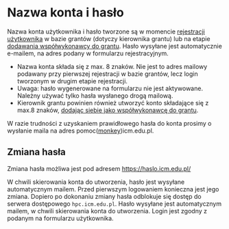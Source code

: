 # Nazwa konta i hasło

Nazwa konta użytkownika i hasło tworzone są w momencie [rejestracji użytkownika](../../Podrecznik_grantowy/zakladanie_konta.pl.md) w bazie grantów (dotyczy kierownika grantu) lub na etapie [dodawania współwykonawcy do grantu](../../Podrecznik_grantowy/jak_wystapic_o_grant_obliczeniowy.pl.md). 
Hasło wysyłane jest automatycznie e-mailem, na adres podany w formularzu rejestracyjnym.

- Nazwa konta składa się z max. 8 znaków. Nie jest to adres mailowy podawany przy pierwszej rejestracji w bazie grantów, lecz login tworzonym w drugim etapie rejestracji.
- Uwaga: hasło wygenerowane na formularzu nie jest aktywowane. Należny używać tylko hasła wysłanego drogą mailową.
- Kierownik grantu powinien również utworzyć konto składające się z max.8 znaków, [dodając siebie jako współwykonawcę do grantu](../../Podrecznik_grantowy/jak_wystapic_o_grant_obliczeniowy.pl.md).

W razie trudności z uzyskaniem prawidłowego hasła do konta prosimy o wysłanie maila na adres pomoc([monkey](https://en.wikipedia.org/wiki/At_sign#Names_in_other_languages))icm.edu.pl.

## Zmiana hasła

Zmiana hasła możliwa jest pod adresem <https://haslo.icm.edu.pl/>

W chwili skierowania konta do utworzenia, hasło jest wysyłane automatycznym mailem.
Przed pierwszym logowaniem konieczna jest jego zmiana.
Dopiero po dokonaniu zmiany hasła odblokuje się dostęp do serwera dostępowego `hpc.icm.edu.pl`.
Hasło wysyłane jest automatycznym mailem, w chwili skierowania konta do utworzenia.
Login jest zgodny z podanym na formularzu użytkownika.
